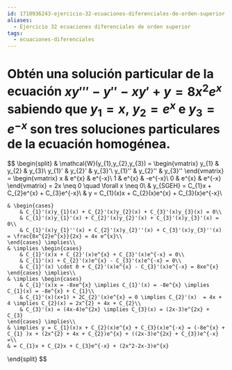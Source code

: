 ```yaml
---
id: 1710936243-ejercicio-32-ecuaciones-diferenciales-de-orden-superior
aliases:
  - Ejercicio 32 ecuaciones diferenciales de orden superior
tags:
  - ecuaciones-diferenciales
---
```


# Obtén una solución particular de la ecuación $xy''' - y'' - xy' + y = 8x^2e^{x}$ sabiendo que $y_{1} = x, \; y_{2} = e^{x}$ e $y_{3} = e^{-x}$ son tres soluciones particulares de la ecuación homogénea.

$$
\begin{split}
    & \mathcal{W}(y_{1},y_{2},y_{3}) =
    \begin{vmatrix}
        y_{1} & y_{2} & y_{3}\\
        y_{1}' & y_{2}' & y_{3}'\\
        y_{1}'' & y_{2}'' & y_{3}''
    \end{vmatrix} =
    \begin{vmatrix}
        x & e^{x} & e^{-x}\\
        1 & e^{x} & -e^{-x}\\
        0 & e^{x} & e^{-x}
    \end{vmatrix} = 2x \neq 0 \quad \forall x \neq 0\\
    & y_{SGEH} = C_{1}x + C_{2}e^{x} + C_{3}e^{-x}\\
    & y = C_{1}(x)x + C_{2}(x)e^{x} + C_{3}(x)e^{-x}\\

    & \begin{cases}
        & C_{1}'(x)y_{1}(x) + C_{2}'(x)y_{2}(x) + C_{3}'(x)y_{3}(x) = 0\\
        & C_{1}'(x)y_{1}'(x) + C_{2}'(x)y_{2}'(x) + C_{3}'(x)y_{3}'(x) = 0\\
        & C_{1}'(x)y_{1}''(x) + C_{2}'(x)y_{2}''(x) + C_{3}'(x)y_{3}''(x) = \frac{8x^{2}e^{x}}{2x} = 4x e^{x}\\
    \end{cases} \implies\\
    & \implies \begin{cases}
        & C_{1}'(x)x + C_{2}'(x)e^{x} + C_{3}'(x)e^{-x} = 0\\
        & C_{1}'(x) + C_{2}'(x)e^{x} - C_{3}'(x)e^{-x} = 0\\
        & C_{1}'(x) \cdot 0 + C_{2}'(x)e^{x} - C_{3}'(x)e^{-x} = 8xe^{x} 
    \end{cases} \implies\\
    & \implies \begin{cases}
        & C_{1}'(x)x = -8xe^{x} \implies C_{1}'(x) = -8e^{x} \implies C_{1}(x) = -8e^{x} + C_{1}\\
        & C_{1}'(x)(x+1) + 2C_{2}'(x)e^{x} = 0 \implies C_{2}'(x)  = 4x + 4 \implies C_{2}(x) = 2x^{2} + 4x + C_{2}\\
        & C_{3}'(x) = (4x-4)e^{2x} \implies C_{3}(x) = (2x-3)e^{2x} + C_{3}   
    \end{cases} \implies\\
    & \implies y = C_{1}(x)x + C_{2}(x)e^{x} + C_{3}(x)e^{-x} = (-8e^{x} + C_{1} )x + (2x^{2} + 4x + C_{2})e^{x} + ((2x-3)e^{2x} + C_{3})e^{-x} =\\
    & = C_{1}x + C_{2}x + C_{3}e^{-x} + (2x^2-2x-3)e^{x}  
\end{split}
$$



